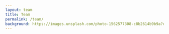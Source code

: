 ```yaml
---
layout: team
title: Team
permalink: /team/
background: https://images.unsplash.com/photo-1562577308-c8b2614b9b9a?q=80&w=1000&auto=format&fit=crop&ixlib=rb-4.0.3&ixid=M3wxMjA3fDB8MHxwaG90by1wYWdlfHx8fGVufDB8fHx8fA%3D%3D
---
```

<style>
  .section-divider {
    margin: 2rem 0;
    text-align: center;
  }
  .section-divider h2 {
    font-size: 2rem;
    margin-bottom: 0.5rem;
  }
  .section-divider p {
    font-size: 1.1rem;
  }
</style>
